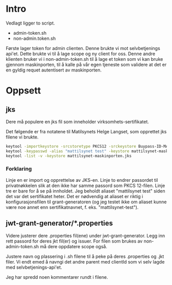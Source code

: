# Intro

Vedlagt ligger to script.
* admin-token.sh
* non-admin.token.sh

Første lager token for admin clienten. Denne brukte vi mot selvbetjenings api'et.
Dette brukte vi til å lage scope og ny client for oss. Denne andre klienten bruker vi i non-admin-token.sh til å lage et token
som vi kan bruke gjennom maskinporten, til å kalle på vår egen tjeneste som validere at det er en gyldig requet
autentisert av maskinporten.

# Oppsett
## jks
Dere må populere en jks fil som inneholder virksomhets-sertifikatet.

Det følgende er fra notatene til Matilsynets Helge Langset, som opprettet jks filene vi brukte.

```bash
keytool -importkeystore -srcstoretype PKCS12 -srckeystore Buypass-ID-MATTILSYNET-serienummer2448449375614358364515925-2019-02-19.p12 -destkeystore mattilsynet-maskinporten.jks
keytool -keypasswd -alias "mattilsynet test" -keystore mattilsynet-maskinporten.jks
keytool -list -v -keystore mattilsynet-maskinporten.jks
```

### Forklaring
Linje en er import og opprettelse av JKS-en. Linje to endrer passordet til privatnøkkelen slik at den ikke har samme passord som PKCS 12-filen. Linje tre er bare for å se på innholdet. Jeg beholdt aliaset "mattilsynet test" siden det var det sertifikatet heter. Det er nødvendig at aliaset er riktig i konfigurasjonsfilen til grant-generatoren (og jeg testet ikke om aliaset kunne være noe annet enn sertifikatnavnet, f. eks. "mattilsynet-test").

## jwt-grant-generator/*.properties
Videre justerer dere .properties fil(ene) under jwt-grant-generator.
Legg inn rett passord for deres jkt fil(er) og issuer. For filen som brukes av non-admin-token.sh må dere oppdatere scope også.

Justere navn og plassering i .sh filene til å peke på deres .properties og .jkt filer.
Vi endt emed å navngi det andre parent med clientId som vi selv lagde med selvbetjenings-api'et.

Jeg har spredd noen kommentarer rundt i filene.
